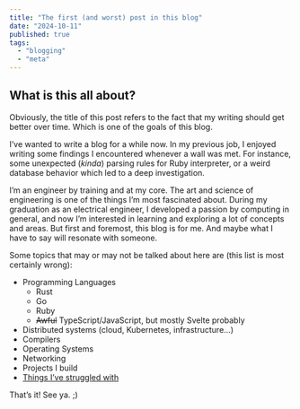 ```yaml
---
title: "The first (and worst) post in this blog"
date: "2024-10-11"
published: true
tags:
  - "blogging"
  - "meta"
---
```


## What is this all about?

Obviously, the title of this post refers to the fact that my writing should get better over time. Which is one of the goals of this blog.

I’ve wanted to write a blog for a while now. In my previous job, I enjoyed writing some findings I encountered whenever a wall was met. For instance, some unexpected (_kinda_) parsing rules for Ruby interpreter, or a weird database behavior which led to a deep investigation.

I’m an engineer by training and at my core. The art and science of engineering is one of the things I’m most fascinated about. During my graduation as an electrical engineer, I developed a passion by computing in general, and now I’m interested in learning and exploring a lot of concepts and areas. But first and foremost, this blog is for me. And maybe what I have to say will resonate with someone.

Some topics that may or may not be talked about here are (this list is most certainly wrong):

- Programming Languages
  - Rust
  - Go
  - Ruby
  - ~~Awful~~ TypeScript/JavaScript, but mostly Svelte probably
- Distributed systems (cloud, Kubernetes, infrastructure…)
- Compilers
- Operating Systems
- Networking
- Projects I build
- [Things I’ve struggled with](https://jvns.ca/blog/2021/05/24/blog-about-what-you-ve-struggled-with/)

That’s it! See ya. ;)
